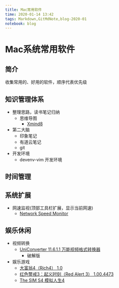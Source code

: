```yaml
---
title: Mac常用软件
time: 2020-01-14 13:42
tags: Markdown,GitMdNote,blog-2020-01
notebook: blog
---
```


# Mac系统常用软件

## 简介

收集常用的、好用的软件，顺序代表优先级

## 知识管理体系

- 整理思路，读书笔记归纳
	- 思维导图
		- [Xmind8](https://www.xmind.cn/download/xmind8)
- 第二大脑
	- 印象笔记
	- 有道云笔记
	- git
- 开发环境
	- devenv-vim 开发环境

## 时间管理

## 系统扩展

- 网速监视(顶部工具栏扩展，显示当前网速)
  - [Network Speed Monitor](https://www.macbl.com/app/internet/network-speed-monitor)

## 娱乐休闲

- 视频转换
  - [UniConverter 11.6.1.1  万能视频格式转换器](https://www.macbl.com/app/multimedia-music/uniconverter)
    - 破解版
- 娱乐游戏
  - [大富翁4（Rich4） 1.0](https://www.macbl.com/app/games/rich4)
  - [红色警戒3：起义时刻（Red Alert 3） 1.00.4473](https://www.macbl.com/app/games/red-alert-3)
  - [The SIM S4 模拟人生4](https://www.ea.com/games/the-sims/the-sims-4)


